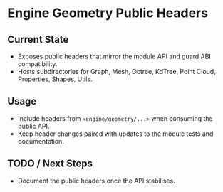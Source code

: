 # Engine Geometry Public Headers

## Current State

- Exposes public headers that mirror the module API and guard ABI compatibility.
- Hosts subdirectories for Graph, Mesh, Octree, KdTree, Point Cloud, Properties, Shapes, Utils.

## Usage

- Include headers from `<engine/geometry/...>` when consuming the public API.
- Keep header changes paired with updates to the module tests and documentation.

## TODO / Next Steps

- Document the public headers once the API stabilises.
